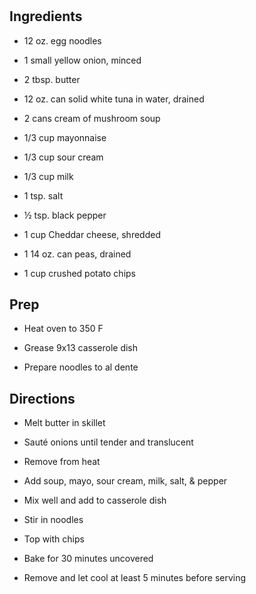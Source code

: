 # 

## Ingredients

- 12 oz. egg noodles

- 1 small yellow onion, minced

- 2 tbsp. butter

- 12 oz. can solid white tuna in water, drained

- 2 cans cream of mushroom soup

- 1/3 cup mayonnaise

- 1/3 cup sour cream

- 1/3 cup milk

- 1 tsp. salt

- ½ tsp. black pepper

- 1 cup Cheddar cheese, shredded

- 1 14 oz. can peas, drained

- 1 cup crushed potato chips

## Prep

- Heat oven to 350 F

- Grease 9x13 casserole dish

- Prepare noodles to al dente

## Directions

- Melt butter in skillet

- Sauté onions until tender and translucent

- Remove from heat

- Add soup, mayo, sour cream, milk, salt, & pepper

- Mix well and add to casserole dish

- Stir in noodles

- Top with chips

- Bake for 30 minutes uncovered

- Remove and let cool at least 5 minutes before serving
